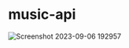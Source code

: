 # music-api
![Screenshot 2023-09-06 192957](https://github.com/Nitinsharma100/music-api/assets/144245813/d4b81327-3265-44b7-977f-78d0bcf3e8e7)
